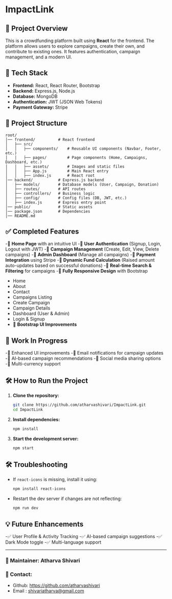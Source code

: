 # ImpactLink

## 📌 Project Overview

This is a crowdfunding platform built using **React** for the frontend. The platform allows users to explore campaigns, create their own, and contribute to existing ones. It features authentication, campaign management, and a modern UI.

## 🚀 Tech Stack

- **Frontend:** React, React Router, Bootstrap
- **Backend:** Express.js, Node.js
- **Database:** MongoDB
- **Authentication:** JWT (JSON Web Tokens)
- **Payment Gateway:** Stripe

## 📂 Project Structure

```
root/
│── frontend/          # React frontend
│   ├── src/
│   │   ├── components/    # Reusable UI components (Navbar, Footer, etc.)
│   │   ├── pages/         # Page components (Home, Campaigns, Dashboard, etc.)
│   │   ├── assets/        # Images and static files
│   │   ├── App.js         # Main React entry
│   │   ├── index.js       # React root
│── backend/           # Express.js backend
│   ├── models/        # Database models (User, Campaign, Donation)
│   ├── routes/        # API routes
│   ├── controllers/   # Business logic
│   ├── config/        # Config files (DB, JWT, etc.)
│   ├── index.js       # Express entry point
│── public/            # Static assets
│── package.json       # Dependencies
│── README.md
```

## ✅ Completed Features

-📌 **Home Page** with an intuitive UI
-📌 **User Authentication** (Signup, Login, Logout with JWT)
-📌 **Campaign Management** (Create, Edit, View, Delete campaigns)
-📌 **Admin Dashboard** (Manage all campaigns)
-📌 **Payment Integration** using Stripe
-📌 **Dynamic Fund Calculation** (Raised amount auto-updates based on successful donations)
-📌 **Real-time Search & Filtering** for campaigns
-📌 **Fully Responsive Design** with Bootstrap
  - Home
  - About
  - Contact
  - Campaigns Listing
  - Create Campaign
  - Campaign Details
  - Dashboard (User & Admin)
  - Login & Signup
- 📌 **Bootstrap UI Improvements**

## 🔄 Work In Progress

-🔹 Enhanced UI improvements
-🔹 Email notifications for campaign updates
-🔹 AI-based campaign recommendations
-🔹 Social media sharing options
-🔹 Multi-currency support

## 🛠 How to Run the Project

1. **Clone the repository:**
   ```sh
   git clone https://github.com/atharvashivari/ImpactLink.git
   cd ImpactLink
   ```
2. **Install dependencies:**
   ```sh
   npm install
   ```
3. **Start the development server:**
   ```sh
   npm start
   ```

## 🛠 Troubleshooting

- If `react-icons` is missing, install it using:
  ```sh
  npm install react-icons
  ```
- Restart the dev server if changes are not reflecting:
  ```sh
  npm run dev
  ```

## 💡 Future Enhancements

-✅ User Profile & Activity Tracking
-✅ AI-based campaign suggestions
-✅ Dark Mode toggle
-✅ Multi-language support

---

### 📌 Maintainer: **Atharva Shivari**

### 💎 Contact:
-  Github: https://github.com/atharvashivari  
-  Email : shivariatharva@gmail.com

